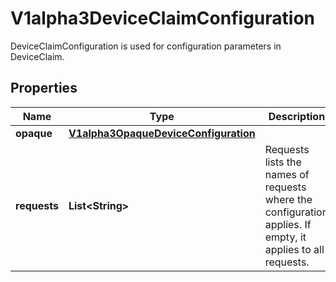 

# V1alpha3DeviceClaimConfiguration

DeviceClaimConfiguration is used for configuration parameters in DeviceClaim.
## Properties

Name | Type | Description | Notes
------------ | ------------- | ------------- | -------------
**opaque** | [**V1alpha3OpaqueDeviceConfiguration**](V1alpha3OpaqueDeviceConfiguration.md) |  |  [optional]
**requests** | **List&lt;String&gt;** | Requests lists the names of requests where the configuration applies. If empty, it applies to all requests. |  [optional]




